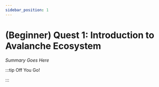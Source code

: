 ```yaml
---
sidebar_position: 1
---
```


# (Beginner) Quest 1: Introduction to Avalanche Ecosystem

_Summary Goes Here_

:::tip Off You Go!

<QuestButton text="Happy Questing" link='' />

:::

